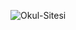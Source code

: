 ![Okul-Sitesi](https://github.com/SametcanOcak/okul_sitesi/assets/98668879/46f6280a-1c6c-479b-9d52-930cd81b3447)
